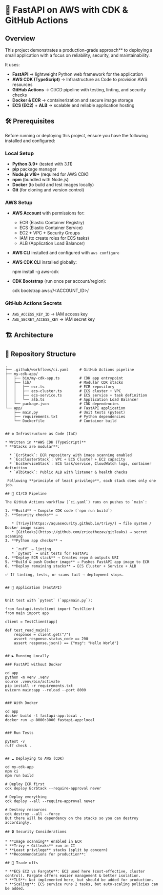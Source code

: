 
# 🚀 FastAPI on AWS with CDK & GitHub Actions

## Overview

This project demonstrates a production-grade approach** to deploying a small application with a focus on reliability, security, and maintainability.

It uses:

* **FastAPI** → lightweight Python web framework for the application
* **AWS CDK (TypeScript)** → Infrastructure as Code to provision AWS resources
* **GitHub Actions** → CI/CD pipeline with testing, linting, and security checks
* **Docker & ECR** → containerization and secure image storage
* **ECS (EC2)** + **ALB** → scalable and reliable application hosting


## 🛠️ Prerequisites

Before running or deploying this project, ensure you have the following installed and configured:

### Local Setup

* **Python 3.9+** (tested with 3.11)
* **pip** package manager
* **Node.js v18+** (required for AWS CDK)
* **npm** (bundled with Node.js)
* **Docker** (to build and test images locally)
* **Git** (for cloning and version control)

### AWS Setup

* **AWS Account** with permissions for:

  * ECR (Elastic Container Registry)
  * ECS (Elastic Container Service)
  * EC2 + VPC + Security Groups
  * IAM (to create roles for ECS tasks)
  * ALB (Application Load Balancer)
* **AWS CLI** installed and configured with `aws configure`
* **AWS CDK CLI** installed globally:


  npm install -g aws-cdk
 
* **CDK Bootstrap** (run once per account/region):

  
  cdk bootstrap aws://<ACCOUNT_ID>/<REGION>


### GitHub Actions Secrets

* `AWS_ACCESS_KEY_ID` → IAM access key
* `AWS_SECRET_ACCESS_KEY` → IAM secret key



## 🏗️ Architecture


## 📂 Repository Structure

```
.
├── .github/workflows/ci.yaml     # GitHub Actions pipeline
├── my-cdk-app/
│   ├── bin/my-cdk-app.ts         # CDK app entrypoint
│   ├── lib/                      # Modular CDK stacks
│   │   ├── ecr.ts                # ECR repository
│   │   ├── ecs-cluster.ts        # ECS cluster + VPC
│   │   ├── ecs-service.ts        # ECS service + task definition
│   │   └── alb.ts                # Application Load Balancer
│   └── package.json              # CDK dependencies
└── app/                          # FastAPI application
    ├── main.py                   # Unit tests (pytest)
    ├── requirements.txt          # Python dependencies
    └── Dockerfile                # Container build


## ⚙️ Infrastructure as Code (IaC)

* Written in **AWS CDK (TypeScript)**
* **Stacks are modular**:

  * `EcrStack`: ECR repository with image scanning enabled
  * `EcsClusterStack`: VPC + ECS Cluster + EC2 capacity
  * `EcsServiceStack`: ECS task/service, CloudWatch logs, container definition
  * `AlbStack`: Public ALB with listener & health checks

 Following **principle of least privilege**, each stack does only one job.

## 🔄 CI/CD Pipeline

The GitHub Actions workflow (`ci.yaml`) runs on pushes to `main`:

1. **Build** → Compile CDK code (`npm run build`)
2. **Security checks** →

   * [Trivy](https://aquasecurity.github.io/trivy/) → file system / Docker image scans
   * [Gitleaks](https://github.com/zricethezav/gitleaks) → secret scanning
3. **Python app checks** →

   * `ruff` → linting
   * `pytest` → unit tests for FastAPI
4. **Deploy ECR stack** → Creates repo & outputs URI
5. **Build & push Docker image** → Pushes FastAPI app image to ECR
6. **Deploy remaining stacks** → ECS Cluster + Service + ALB

✅ If linting, tests, or scans fail → deployment stops.


## 🧪 Application (FastAPI)


Unit test with `pytest` (`app/main.py`):

from fastapi.testclient import TestClient
from main import app

client = TestClient(app)

def test_read_main():
    response = client.get("/")
    assert response.status_code == 200
    assert response.json() == {"msg": "Hello World"}


## ▶️ Running Locally

### FastAPI without Docker

cd app
python -m venv .venv
source .venv/bin/activate
pip install -r requirements.txt
uvicorn main:app --reload --port 8000


### With Docker

cd app
docker build -t fastapi-app:local .
docker run -p 8000:8000 fastapi-app:local


### Run Tests

pytest -v
ruff check .


## ☁️ Deploying to AWS (CDK)

cd my-cdk-app
npm ci
npm run build

# Deploy ECR first
cdk deploy EcrStack --require-approval never

# Deploy everything
cdk deploy --all --require-approval never

# Destroy resources
cdk destroy --all --force
But there will be dependency on the stacks so you can destroy accordingly.

## 🔒 Security Considerations

* **Image scanning** enabled in ECR
* **Trivy + Gitleaks** run in CI
* **Least privilege** stacks (split by concern)
* **Recommendations for production**:

## 📌 Trade-offs 

* **ECS EC2 vs Fargate**: EC2 used here (cost-effective, cluster control). Fargate offers easier management & better isolation.
* **TLS**: Not implemented here, but should be added for production.
* **Scaling**: ECS service runs 2 tasks, but auto-scaling policies can be added.





